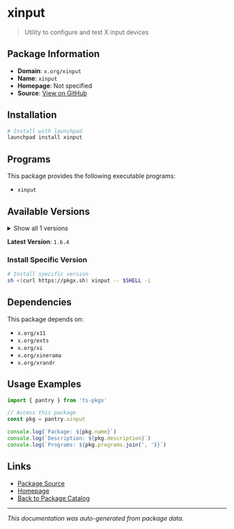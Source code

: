 # xinput

> Utility to configure and test X input devices

## Package Information

- **Domain**: `x.org/xinput`
- **Name**: `xinput`
- **Homepage**: Not specified
- **Source**: [View on GitHub](https://github.com/pkgxdev/pantry/tree/main/projects/x.org/xinput/package.yml)

## Installation

```bash
# Install with launchpad
launchpad install xinput
```

## Programs

This package provides the following executable programs:

- `xinput`

## Available Versions

<details>
<summary>Show all 1 versions</summary>

- `1.6.4`

</details>

**Latest Version**: `1.6.4`

### Install Specific Version

```bash
# Install specific version
sh <(curl https://pkgx.sh) xinput -- $SHELL -i
```

## Dependencies

This package depends on:

- `x.org/x11`
- `x.org/exts`
- `x.org/xi`
- `x.org/xinerama`
- `x.org/xrandr`

## Usage Examples

```typescript
import { pantry } from 'ts-pkgx'

// Access this package
const pkg = pantry.xinput

console.log(`Package: ${pkg.name}`)
console.log(`Description: ${pkg.description}`)
console.log(`Programs: ${pkg.programs.join(', ')}`)
```

## Links

- [Package Source](https://github.com/pkgxdev/pantry/tree/main/projects/x.org/xinput/package.yml)
- [Homepage](#)
- [Back to Package Catalog](../../../package-catalog.md)

---

*This documentation was auto-generated from package data.*
